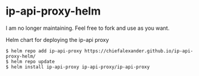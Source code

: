 # ip-api-proxy-helm

I am no longer maintaining. Feel free to fork and use as you want.

Helm chart for deploying the ip-api proxy

```
$ helm repo add ip-api-proxy https://chiefalexander.github.io/ip-api-proxy-helm/
$ helm repo update
$ helm install ip-api-proxy ip-api-proxy/ip-api-proxy
```
